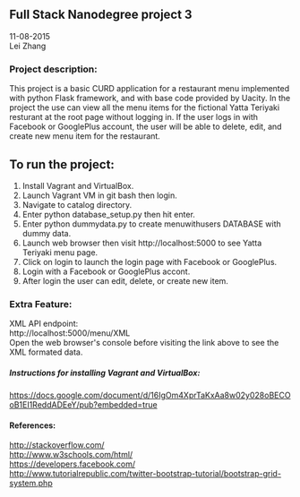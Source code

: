 ## Full Stack Nanodegree project 3

11-08-2015  
Lei Zhang

### Project description:
This project is a basic CURD application for a restaurant menu implemented with python Flask framework, and with base code provided by Uacity. In the project the use can view all the menu items for the fictional Yatta Teriyaki resturant at the root page without logging in.  If the user logs in with Facebook or GooglePlus account, the user will be able to delete, edit, and create new menu item for the restaurant.

## To run the project:
1. Install Vagrant and VirtualBox.
2. Launch Vagrant VM in git bash then login.
3. Navigate to catalog directory.
4. Enter python database_setup.py then hit enter.
5. Enter python dummydata.py to create menuwithusers DATABASE with dummy data.
6. Launch web browser then visit http://localhost:5000 to see Yatta Teriyaki menu page.
7. Click on login to launch the login page with Facebook or GooglePlus.
8. Login with a Facebook or GooglePlus accont.
9. After login the user can edit, delete, or create new item.

### Extra Feature:
XML API endpoint:   
http://localhost:5000/menu/XML  
Open the web browser's console before visiting the link above to see the XML formated data.

##### Instructions for installing Vagrant and VirtualBox:
https://docs.google.com/document/d/16IgOm4XprTaKxAa8w02y028oBECOoB1EI1ReddADEeY/pub?embedded=true

#### References:
http://stackoverflow.com/   
http://www.w3schools.com/html/  
https://developers.facebook.com/    
http://www.tutorialrepublic.com/twitter-bootstrap-tutorial/bootstrap-grid-system.php
